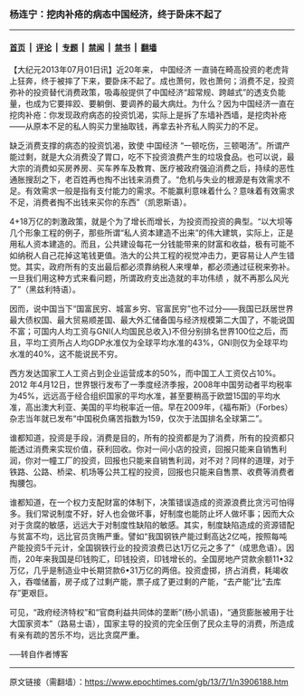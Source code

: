 ### 杨连宁：挖肉补疮的病态中国经济，终于卧床不起了

---

#### [首页](../../../..?n3906188) &nbsp;|&nbsp; [评论](../../../../../epoch-comment?n3906188) &nbsp;|&nbsp; [专题](../../../../../epoch-special?n3906188) &nbsp;|&nbsp; [禁闻](../../../../../epoch-news?n3906188) &nbsp;|&nbsp; [禁书](../../../../../books?n3906188) &nbsp;|&nbsp; [翻墙](https://github.com/gfw-breaker/nogfw/blob/master/README.md?n3906188)


<div class="post_content" id="artbody" itemprop="articleBody">
 <!-- article content begin -->
 <p>
  【大纪元2013年07月01日讯】近20年来，
  <ok href="https://www.epochtimes.com/gb/tag/%E4%B8%AD%E5%9B%BD%E7%BB%8F%E6%B5%8E.html">
   中国经济
  </ok>
  一直骑在畸高投资的老虎背上狂奔，终于被摔了下来，要卧床不起了。成也萧何，败也萧何；消费不足，投资弥补的投资替代消费政策，吸毒般提供了中国经济“超常规、跨越式”的透支负能量，也成为它要摔跤、要躺倒、要调养的最大病灶。为什么？因为中国经济一直在挖肉补疮：你发现政府病态的投资饥渴，实际上是拆了东墙补西墙，是挖肉补疮——从原本不足的私人购买力里抽取钱，再拿去补齐私人购买力的不足。
 </p>
 <p>
  缺乏消费支撑的病态的投资饥渴，致使
  <ok href="https://www.epochtimes.com/gb/tag/%E4%B8%AD%E5%9B%BD%E7%BB%8F%E6%B5%8E.html">
   中国经济
  </ok>
  “一顿吃伤，三顿喝汤”。所谓产能过剩，就是大众消费没了胃口，吃不下投资浪费产生的垃圾食品。也可以说，最大宗的消费如买房养房、买车养车及教育、医疗被政府强迫消费之后，持续的恶性通胀搜刮之下，老百姓再也掏不出钱来消费了。“危机与失业的根源是有效需求不足。有效需求一般是指有支付能力的需求。不能赢利意味着什么？意味着有效需求不足，消费者掏不出钱来买你的东西”（凯恩斯语）。
 </p>
 <p>
  4+18万亿的刺激政策，就是个为了增长而增长，为投资而投资的典型。“以大坝等几个形象工程的例子，那些所谓“私人资本建造不出来”的伟大建筑，实际上，正是用私人资本建造的。而且，公共建设每花一分钱能带来的财富和收益，极有可能不如纳税人自己花掉这笔钱更值。浩大的公共工程的视觉冲击力，更容易让人产生错觉。其实，政府所有的支出最后都必须靠纳税人来埋单，都必须通过征税来弥补。一旦我们用这种方式来看问题，所谓政府支出造就的丰功伟绩 ，就不再那么风光了”（黑兹利特语）。
 </p>
 <p>
  因而，说中国当下“国富民穷、城富乡穷、官富民穷”也不过分——我国已跃居世界最大债权国、最大贸易顺差国、最大外汇储备国与经济规模第二大国了，不能说国不富；可国内人均工资与GNI(人均国民总收入)不但分别排名世界100位之后，而且，平均工资所占人均GDP水准仅为全球平均水准的43%，GNI则仅为全球平均水准的40%，这不能说民不穷。
 </p>
 <p>
  西方发达国家工人工资占到企业运营成本的50%，而中国工人工资仅占10%。2012 年4月12日，世界银行发布了一季度经济季报，2008年中国劳动者平均税率为45%，远远高于经合组织国家的平均水准，甚至要稍高于欧盟15国的平均水准，高出澳大利亚、美国的平均税率近一倍。早在2009年，《福布斯》（Forbes）杂志当年就已发布“中国税负痛苦指数为159，仅次于法国排名全球第二”。
 </p>
 <p>
  谁都知道，投资是手段，消费是目的，所有的投资都是为了消费，所有的投资都只能透过消费来实现价值，获利回收。你对一间小店的投资，回报只能来自销售利润，你对一幢工厂的投资，回报也只能来自销售利润，对不对？同样的道理，对于铁路、公路、桥梁、机场等公共工程的投资，回报也只能来自售票、收费等消费者掏腰包。
 </p>
 <p>
  谁都知道，在一个权力支配财富的体制下，决策错误造成的资源浪费比贪污可怕得多。我们常说制度不好，好人也会做坏事，好制度也能防止坏人做坏事；因而大众对于贪腐的敏感，远远大于对制度性缺陷的敏感。其实，制度缺陷造成的资源错配与贫富不均，远比官员贪贿严重。譬如“我国钢铁产能过剩高达2亿吨，按照每吨产能投资5千元计，全国钢铁行业的投资浪费已达1万亿元之多了”（成思危语）。因而，20年来我国是印钱购汇，印钱投资，印钱增长的。全国房地产贷款余额11•32万亿，几乎是制造业中长期贷款6•31万亿的两倍。投资虚掷，挤占消费，耗竭收入，吞噬储蓄，房子成了过剩产能，票子成了更过剩的产能，“去产能”比“去库存”更艰巨。
 </p>
 <p>
  可见，“政府经济特权”和“官商利益共同体的垄断”(杨小凯语)，“通货膨胀被用于壮大国家资本”（路易士语），国家主导的投资的完全压倒了民众主导的消费，所造成有亲有疏的苦乐不均，远比贪腐严重。
 </p>
 <p>
  <p>
   ──转自作者博客
  </p>
  <!-- article content end -->
  <div id="below_article_ad">
  </div>
 </p>
</div>


---

原文链接（需翻墙）：https://www.epochtimes.com/gb/13/7/1/n3906188.htm